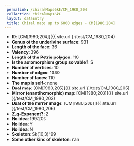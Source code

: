 ```yaml
--- 
 permalink: /chiralMaps6kE/CM_1980_204 
 collection: chiralMaps6kE
 layout: dataEntry
 title: Chiral maps up to 6000 edges - CM[1980;204]
---
```


- **ID**: [CM[1980;204]]({{ site.url }}/test/CM_1980_204)
- **Genus of the underlying surface**: 931
- **Length of the face**: 36
- **Valency**: 396
- **Length of the Petrie polygon**: 110
- **Is the automorphism group solvable?**: S
- **Number of vertices**: 10
- **Number of edges**: 1980
- **Number of faces**: 110
- **The map is self-**: none
- **Dual map**: [CM[1980;205]]({{ site.url }}/test/CM_1980_205)
- **Mirror (enantihomorphic) map**: [CM[1980;203]]({{ site.url }}/test/CM_1980_203)
- **Dual of the mirror image**: [CM[1980;206]]({{ site.url }}/test/CM_1980_206)
- **Z_q-Exponent?**: 2
- **No idea**:  199:203
- **No idea**: Y
- **No idea**: N
- **Skeleton**: Sk(10;3)^99
- **Some other kind of skeleton**: nan

